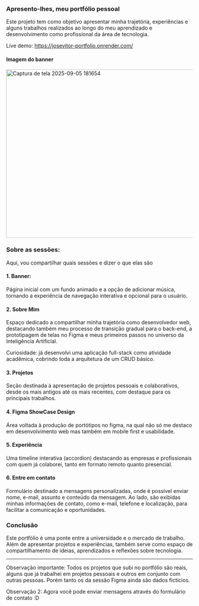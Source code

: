 ### Apresento-lhes, meu portfólio pessoal

Este projeto tem como objetivo apresentar minha trajetória, experiências e alguns trabalhos realizados ao longo do meu aprendizado e desenvolvimento como profissional da área de tecnologia.

Live demo: https://josevitor-portfolio.onrender.com/

#### Imagem do banner
<img width="956" height="455" alt="Captura de tela 2025-09-05 181654" src="https://github.com/user-attachments/assets/132f1e3f-f4c6-4e44-b802-b464b38071c1" />


### Sobre as sessões:

Aqui, vou compartilhar quais sessões e dizer o que elas são

#### 1. Banner:
Página inicial com um fundo animado e a opção de adicionar música, tornando a experiência de navegação interativa e opcional para o usuário.

#### 2. Sobre Mim
Espaço dedicado a compartilhar minha trajetória como desenvolvedor web, destacando também meu processo de transição gradual para o back-end, a prototipagem de telas no Figma e meus primeiros passos no universo da Inteligência Artificial.

Curiosidade: já desenvolvi uma aplicação full-stack como atividade acadêmica, cobrindo toda a arquitetura de um CRUD básico.

#### 3. Projetos
Seção destinada à apresentação de projetos pessoais e colaborativos, desde os mais antigos até os mais recentes, com destaque para os principais trabalhos.

#### 4. Figma ShowCase Design
Área voltada à produção de portótipos no figma, na qual não só me destaco em desenvolvimento web mas também em mobile first e usabilidade.

#### 5. Experiência
Uma timeline interativa (accordion) destacando as empresas e profissionais com quem já colaborei, tanto em formato remoto quanto presencial.

#### 6. Entre em contato
Formulário destinado a mensagens personalizadas, onde é possível enviar nome, e-mail, assunto e conteúdo da mensagem. Ao lado, são exibidas minhas informações de contato, como e-mail, telefone e localização, para facilitar a comunicação e oportunidades.

### Conclusão
Este portfólio é uma ponte entre a universidade e o mercado de trabalho. Além de apresentar projetos e experiências, também serve como espaço de compartilhamento de ideias, aprendizados e reflexões sobre tecnologia.

---

Observação importante: Todos os projetos que subi no portfólio são reais, alguns que já trabalhei em projetos pessoais e outros em conjunto com outras pessoas. Porém tanto os da sessão Figma ainda são dados fictícios.

Observação 2: Agora você pode enviar mensagens através do formulário de contato :D

